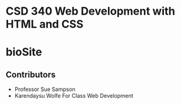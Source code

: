 # CSD 340 Web Development with HTML and CSS
# bioSite
## Contributors 
* Professor Sue Sampson
* Karendaysu Wolfe
For Class Web Development
